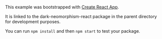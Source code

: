 This example was bootstrapped with [Create React App](https://github.com/facebook/create-react-app).

It is linked to the dark-neomorphism-react package in the parent directory for development purposes.

You can run `npm install` and then `npm start` to test your package.
